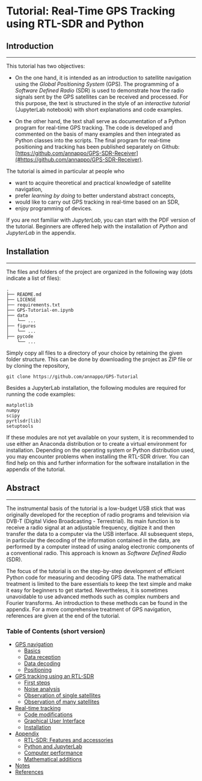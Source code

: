 # Tutorial: Real-Time GPS Tracking using RTL-SDR and Python

## Introduction
---

This tutorial has two objectives: 

- On the one hand, it is intended as an introduction to satellite navigation using the *Global Positioning System* (GPS). The programming of a *Software Defined Radio* (SDR) is used to demonstrate how the radio signals sent by the GPS satellites can be received and processed. For this purpose, the text is structured in the style of an *interactive tutorial* (JupyterLab notebook) with short explanations and code examples.
  
- On the other hand, the text shall serve as documentation of a Python program for real-time GPS tracking. The code is developed and commented on the basis of many examples and then integrated as Python classes into the scripts. The final program for real-time positioning and tracking has been published separately on Github: [https://github.com/annappo/GPS-SDR-Receiver](#https://github.com/annappo/GPS-SDR-Receiver).  

The tutorial is aimed in particular at people who

- want to acquire theoretical and practical knowledge of satellite navigation,
- prefer *learning by doing* to better understand abstract concepts,
- would like to carry out GPS tracking in real-time based on an SDR,
- enjoy programming of devices.

If you are not familiar with *JupyterLab*, you can start with the PDF version of the tutorial. Beginners are offered help with the installation of *Python* and *JupyterLab* in the appendix.


## Installation
---

The files and folders of the project are organized in the following way (dots indicate a list of files):

    .
    ├── README.md
    ├── LICENSE
    ├── requirements.txt
    ├── GPS-Tutorial-en.ipynb
    ├── data
    │   └── ...
    ├── figures
    │   └── ...
    ├── pycode
        └── ...

Simply copy all files to a directory of your choice by retaining the given folder structure. This can be done by downloading the project as ZIP file or by cloning the repository, 

```
git clone https://github.com/annappo/GPS-Tutorial
```

Besides a JupyterLab installation, the following modules are required for running the code examples:
 
    matplotlib
    numpy
    scipy
    pyrtlsdr[lib]
    setuptools

If these modules are not yet available on your system, it is recommended to use either an Anaconda distribution or to create a virtual environment for installation. Depending on the operating system or Python distribution used, you may encounter problems when installing the RTL-SDR driver. You can find help on this and further information for the software installation in the appendix of the tutorial.

## Abstract
---

The instrumental basis of the tutorial is a low-budget USB stick that was originally developed for the reception of radio programs and television via DVB-T (Digital Video Broadcasting - Terrestrial). Its main function is to receive a radio signal at an adjustable frequency, digitize it and then transfer the data to a computer via the USB interface. All subsequent steps, in particular the decoding of the information contained in the data, are performed by a computer instead of using analog electronic components of a conventional radio. This approach is known as *Software Defined Radio* (SDR). 

The focus of the tutorial is on the step-by-step development of efficient Python code for measuring and decoding GPS data. The mathematical treatment is limited to the bare essentials to keep the text simple and make it easy for beginners to get started. Nevertheless, it is sometimes unavoidable to use advanced methods such as complex numbers and Fourier transforms. An introduction to these methods can be found in the appendix. For a more comprehensive treatment of GPS navigation, references are given at the end of the tutorial.


### Table of Contents (short version)

* [GPS navigation](#GPS-navigation)
    * [Basics](#Basics)
    * [Data reception](#Data-reception)
    * [Data decoding](#Data-decoding)
    * [Positioning](#Positioning)
* [GPS tracking using an RTL-SDR](#GPS-tracking-using-an-RTL-SDR)
    * [First steps](#First-steps)
    * [Noise analysis](#Noise-analysis)
    * [Observation of single satellites](#Observation-of-single-satellites)
    * [Observation of many satellites](#Observation-of-many-satellites)
* [Real-time tracking](#Real-time-tracking)
    * [Code modifications](#Code-modifications)
    * [Graphical User Interface](#Graphical-User-Interface)
    * [Installation](#Installation)
* [Appendix](#Appendix)
    * [RTL-SDR: Features and accessories](#RTL-SDR:-Features-and-accessories)
    * [Python and JupyterLab](#Python-and-JupyterLab)
    * [Computer performance](#Computer-performance)
    * [Mathematical additions](#Mathematical-additions)
* [Notes](#Notes)
* [References](#References)

